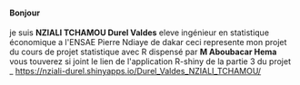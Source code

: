 #### Bonjour 
je suis **NZIALI TCHAMOU Durel Valdes** eleve ingénieur en statistique économique a l'ENSAE Pierre Ndiaye de dakar
ceci represente mon projet du cours de projet statistique avec R dispensé par **M Aboubacar Hema** 
vous touverez si joint le lien de l'application R-shiny de la partie 3 du projet 
_ https://nziali-durel.shinyapps.io/Durel_Valdes_NZIALI_TCHAMOU/
